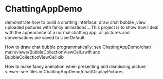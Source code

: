 # ChattingAppDemo
demonstrate how to build a chatting interface: draw chat bubble ,view uploaded pictures with fancy animations...
This project is to show how I deal with the appearance of a normal chatting app, 
all pictures and conversations are saved to UserDefault.

How to draw chat bubble programmatically:
see ⁨ChattingAppDemo⁩/⁨chat⁩/⁨main⁩/⁨views⁩/BubbleCollectionViewCell.swift and BubbleCollectionViewCell.xib

How to make fancy animation when presenting and dismissing picture viewer:
see files in ⁨ChattingAppDemo⁩/⁨chat⁩/DisplayPictures


